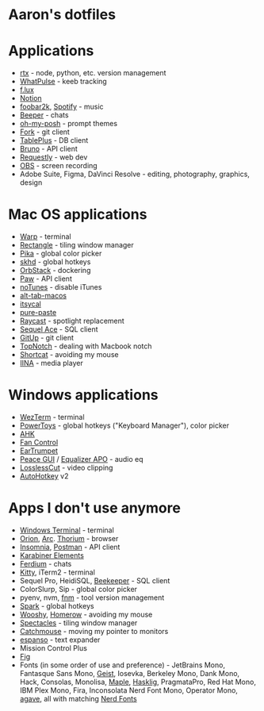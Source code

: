 # Aaron's dotfiles

# Applications

- [rtx](https://github.com/jdx/rtx) - node, python, etc. version management
- [WhatPulse](https://whatpulse.org/intentional) - keeb tracking
- [f.lux](https://justgetflux.com/)
- [Notion](https://www.notion.so/)
- [foobar2k](https://www.foobar2000.org/), [Spotify](https://github.com/SpotX-Official/SpotX) - music
- [Beeper](https://www.beeper.com/) - chats
- [oh-my-posh](https://github.com/jandedobbeleer/oh-my-posh) - prompt themes
- [Fork](https://git-fork.com/) - git client
- [TablePlus](https://tableplus.com/) - DB client
- [Bruno](https://github.com/usebruno/bruno) - API client
- [Requestly](https://github.com/requestly/requestly) - web dev
- [OBS](https://obsproject.com/) - screen recording
- Adobe Suite, Figma, DaVinci Resolve - editing, photography, graphics, design

# Mac OS applications

- [Warp](https://github.com/warpdotdev/Warp) - terminal
- [Rectangle](https://github.com/rxhanson/Rectangle/releases) - tiling window manager
- [Pika](https://github.com/superhighfives/pika) - global color picker
- [skhd](https://github.com/koekeishiya/skhd) - global hotkeys
- [OrbStack](https://orbstack.dev/) - dockering
- [Paw](https://paw.cloud/) - API client
- [noTunes](https://github.com/tombonez/noTunes) - disable iTunes
- [alt-tab-macos](https://github.com/lwouis/alt-tab-macos)
- [itsycal](https://www.mowglii.com/itsycal/)
- [pure-paste](https://sindresorhus.com/pure-paste)
- [Raycast](https://www.raycast.com/) - spotlight replacement
- [Sequel Ace](https://github.com/Sequel-Ace/Sequel-Ace) - SQL client
- [GitUp](https://github.com/git-up/GitUp) - git client
- [TopNotch](https://topnotch.app/) - dealing with Macbook notch
- [Shortcat](https://shortcatapp.com/) - avoiding my mouse
- [IINA](https://iina.io/) - media player

# Windows applications

- [WezTerm](https://wezfurlong.org/wezterm/index.html) - terminal
- [PowerToys](https://learn.microsoft.com/en-us/windows/powertoys/install) - global hotkeys ("Keyboard Manager"), color picker
- [AHK](https://www.autohotkey.com/)
- [Fan Control](https://github.com/Rem0o/FanControl.Releases)
- [EarTrumpet](https://eartrumpet.app/)
- [Peace GUI](https://sourceforge.net/projects/peace-equalizer-apo-extension/) / [Equalizer APO](https://sourceforge.net/projects/equalizerapo/) - audio eq
- [LosslessCut](https://github.com/mifi/lossless-cut) - video clipping
- [AutoHotkey](https://www.autohotkey.com/) v2

# Apps I don't use anymore

- [Windows Terminal](https://github.com/microsoft/terminal) - terminal
- [Orion](https://browser.kagi.com/), [Arc](https://arc.net/). [Thorium](https://github.com/Alex313031/Thorium) - browser
- [Insomnia](https://insomnia.rest/download), [Postman](https://www.postman.com/) - API client
- [Karabiner Elements](https://github.com/pqrs-org/Karabiner-Elements)
- [Ferdium](https://github.com/ferdium/ferdium-app) - chats
- [Kitty](https://github.com/kovidgoyal/kitty), iTerm2 - terminal
- Sequel Pro, HeidiSQL,
  [Beekeeper](https://github.com/beekeeper-studio/beekeeper-studio/releases) - SQL client
- ColorSlurp, Sip - global color picker
- pyenv, nvm, [fnm](https://github.com/Schniz/fnm) - tool version management
- [Spark](https://www.shadowlab.org/softwares/spark.php) - global hotkeys
- [Wooshy](https://wooshy.app/), [Homerow](https://www.homerow.app/) - avoiding my mouse
- [Spectacles](https://www.spectacleapp.com/) - tiling window manager
- [Catchmouse](https://github.com/round/CatchMouse) - moving my pointer to monitors
- [espanso](https://github.com/espanso/espanso) - text expander
- Mission Control Plus
- [Fig](https://fig.io/)
- Fonts (in some order of use and preference) - JetBrains Mono, Fantasque Sans Mono, [Geist](https://github.com/vercel/geist-font), Iosevka, Berkeley Mono, Dank Mono, Hack, Consolas, Monolisa, [Maple](https://github.com/subframe7536/maple-font), [Hasklig](https://github.com/i-tu/Hasklig), PragmataPro, Red Hat Mono, IBM Plex Mono, Fira, Inconsolata Nerd Font Mono, Operator Mono, [agave](https://github.com/blobject/agave), all with matching [Nerd Fonts](https://www.nerdfonts.com/font-downloads)
